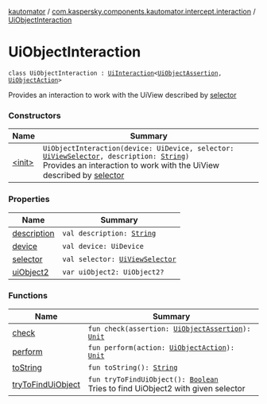 [kautomator](../../index.md) / [com.kaspersky.components.kautomator.intercept.interaction](../index.md) / [UiObjectInteraction](./index.md)

# UiObjectInteraction

`class UiObjectInteraction : `[`UiInteraction`](../-ui-interaction/index.md)`<`[`UiObjectAssertion`](../../com.kaspersky.components.kautomator.intercept.operation/-ui-object-assertion.md)`, `[`UiObjectAction`](../../com.kaspersky.components.kautomator.intercept.operation/-ui-object-action.md)`>`

Provides an interaction to work with the UiView described by [selector](selector.md)

### Constructors

| Name | Summary |
|---|---|
| [&lt;init&gt;](-init-.md) | `UiObjectInteraction(device: UiDevice, selector: `[`UiViewSelector`](../../com.kaspersky.components.kautomator.component.common.builders/-ui-view-selector/index.md)`, description: `[`String`](https://kotlinlang.org/api/latest/jvm/stdlib/kotlin/-string/index.html)`)`<br>Provides an interaction to work with the UiView described by [selector](selector.md) |

### Properties

| Name | Summary |
|---|---|
| [description](description.md) | `val description: `[`String`](https://kotlinlang.org/api/latest/jvm/stdlib/kotlin/-string/index.html) |
| [device](device.md) | `val device: UiDevice` |
| [selector](selector.md) | `val selector: `[`UiViewSelector`](../../com.kaspersky.components.kautomator.component.common.builders/-ui-view-selector/index.md) |
| [uiObject2](ui-object2.md) | `var uiObject2: UiObject2?` |

### Functions

| Name | Summary |
|---|---|
| [check](check.md) | `fun check(assertion: `[`UiObjectAssertion`](../../com.kaspersky.components.kautomator.intercept.operation/-ui-object-assertion.md)`): `[`Unit`](https://kotlinlang.org/api/latest/jvm/stdlib/kotlin/-unit/index.html) |
| [perform](perform.md) | `fun perform(action: `[`UiObjectAction`](../../com.kaspersky.components.kautomator.intercept.operation/-ui-object-action.md)`): `[`Unit`](https://kotlinlang.org/api/latest/jvm/stdlib/kotlin/-unit/index.html) |
| [toString](to-string.md) | `fun toString(): `[`String`](https://kotlinlang.org/api/latest/jvm/stdlib/kotlin/-string/index.html) |
| [tryToFindUiObject](try-to-find-ui-object.md) | `fun tryToFindUiObject(): `[`Boolean`](https://kotlinlang.org/api/latest/jvm/stdlib/kotlin/-boolean/index.html)<br>Tries to find UiObject2 with given selector |
